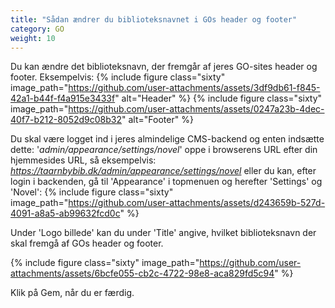 ```yaml
---
title: "Sådan ændrer du biblioteksnavnet i GOs header og footer"
category: GO
weight: 10
---
```


Du kan ændre det biblioteksnavn, der fremgår af jeres GO-sites header og footer. Eksempelvis:
{% include figure class="sixty" image_path="https://github.com/user-attachments/assets/3df9db61-f845-42a1-b44f-f4a915e3433f" alt="Header" %} 
{% include figure class="sixty" image_path="https://github.com/user-attachments/assets/0247a23b-4dec-40f7-b212-8052d9c08b32" alt="Footer" %}

Du skal være logget ind i jeres almindelige CMS-backend og enten indsætte dette: '*admin/appearance/settings/novel*' oppe i browserens URL efter din hjemmesides URL, så eksempelvis: *https://taarnbybib.dk/admin/appearance/settings/novel* eller du kan, efter login i backenden, gå til 'Appearance' i topmenuen og herefter 'Settings' og 'Novel':
{% include figure class="sixty" image_path="https://github.com/user-attachments/assets/d243659b-527d-4091-a8a5-ab99632fcd0c" %}

Under 'Logo billede' kan du under 'Title' angive, hvilket biblioteksnavn der skal fremgå af GOs header og footer. 


{% include figure class="sixty" image_path="https://github.com/user-attachments/assets/6bcfe055-cb2c-4722-98e8-aca829fd5c94" %} 

Klik på Gem, når du er færdig.

